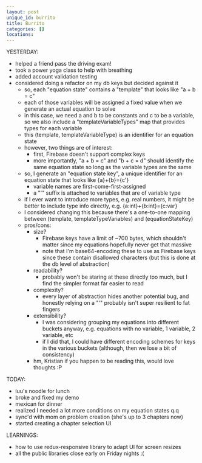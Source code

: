 ```yaml
---
layout: post
unique_id: burrito
title: Burrito
categories: []
locations: 
---
```


YESTERDAY:
* helped a friend pass the driving exam!
* took a power yoga class to help with breathing
* added account validation testing
* considered doing a refactor on my db keys but decided against it
  * so, each "equation state" contains a "template" that looks like "a + b = c"
  * each of those variables will be assigned a fixed value when we generate an actual equation to solve
  * in this case, we need a and b to be constants and c to be a variable, so we also include a "templateVariableTypes" map that provides types for each variable
  * this (template, templateVariableType) is an identifier for an equation state
  * however, two things are of interest:
    * first, Firebase doesn't support complex keys
    * more importantly, "a + b = c" and "b + c = d" should identify the same equation state so long as the variable types are the same
  * so, I generate an "equation state key", a unique identifier for an equation state that looks like {a}+{b}={c'}
    * variable names are first-come-first-assigned
    * a "'" suffix is attached to variables that are of variable type
  * if I ever want to introduce more types, e.g. real numbers, it might be better to include type info directly, e.g. {a:int}+{b:int}={c:var}
  * I considered changing this because there's a one-to-one mapping between (template, templateTypeVariables) and (equationStateKey)
  * pros/cons:
    * size?
      * Firebase keys have a limit of ~700 bytes, which shouldn't matter since my equations hopefully never get that massive
      * note that I'm base64-encoding these to use as Firebase keys since these contain disallowed characters (but this is done at the db level of abstraction)
    * readability?
      * probably won't be staring at these directly too much, but I find the simpler format far easier to read
    * complexity?
      * every layer of abstraction hides another potential bug, and honestly relying on a "'" probably isn't super resilient to fat fingers
    * extensibility?
      * I was considering grouping my equations into different buckets anyway, e.g. equations with no variable, 1 variable, 2 variable, etc
      * if I did that, I could have different encoding schemes for keys in the various buckets (although, then we lose a bit of consistency)
    * hm, Kristian if you happen to be reading this, would love thoughts :P

TODAY:
* luu's noodle for lunch
* broke and fixed my demo
* mexican for dinner
* realized I needed a lot more conditions on my equation states q.q
* sync'd with mom on problem creation (she's up to 3 chapters now)
* started creating a chapter selection UI

LEARNINGS:
* how to use redux-responsive library to adapt UI for screen resizes
* all the public libraries close early on Friday nights :(
